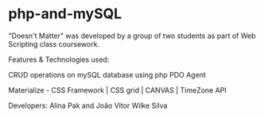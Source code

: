 # php-and-mySQL
"Doesn't Matter" was developed by a group of two students as part of Web Scripting class coursework.

Features & Technologies used:

CRUD operations on mySQL database using php PDO Agent

Materialize - CSS Framework | CSS grid | CANVAS | TimeZone API 

Developers: Alina Pak and João Vitor Wilke Silva
